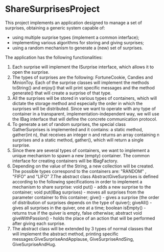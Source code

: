 # ShareSurprisesProject

This project implements an application designed to manage a set of surprises, obtaining a generic system capable of:
- using multiple surprise types (implement a common interface);
- implementing various algorithms for storing and giving surprises;
- using a random mechanism to generate a (new) set of surprises.

The application has the following functionalities:
1. Each surprise will implement the ISurprise interface, which allows it to open the surprise.
2. The types of surprises are the following: FortuneCookie, Candies and MinionToy. Each of the surprise classes will implement the methods toString() and enjoy() that will print specific messages and the method generate() that will create a surprise of that type.
3. All the surprises will be stored in various types of containers, which will dictate the storage method and especially the order in which the surprises will be distributed. Since we want to operate with any type of container in a transparent, implementation-independent way, we will use the IBag interface that will define the concrete communication protocol.
4. To generate a set of random surprises, the special class GatherSurprises is implemented and it contains: a static method, gather(int n), that receives an integer n and returns an array containing n surprises and a static method, gather(), which will return a single surprise.
5. Since there are several types of containers, we want to implement a unique mechanism to spawn a new (empty) container. The common interface for creating containers will be IBagFactory. 
6. Depending on the value of the String, a new collection will be created. The possible types correspond to the containers are: "RANDOM" , "FIFO" and "LIFO"
 7.The abstract class AbstractGiveSurprises is defined according to the following specifications in order to implement a mechanism to share surprise: 
void put() - adds a new surprise to the container;
void put(IBag surprises) - moves all surprises from the parameter container to this container;
give() - gives a surprise (the order of distribution of surprises depends on the type of quiver);
giveAll() - gives all surprises in the quiver, one at a time;
boolean isEmpty() - returns true if the quiver is empty, false otherwise;
abstract void giveWithPassion() - holds the place of an action that will be performed after giving each surprise.
8. The abstract class will be extended by 3 types of normal classes that will implement the abstract method, printing specific messages:GiveSurpriseAndApplause, GiveSurpriseAndSing, GiveSurpriseAndHug.
